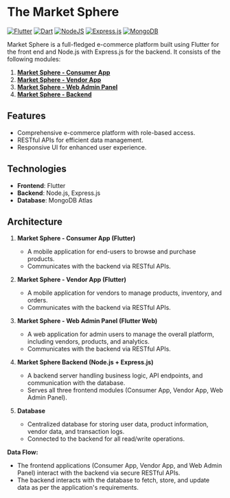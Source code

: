 # The Market Sphere
[![Flutter](https://img.shields.io/badge/Flutter-02569B?logo=flutter&logoColor=fff)](#)
[![Dart](https://img.shields.io/badge/Dart-%230175C2.svg?logo=dart&logoColor=white)](#)
[![NodeJS](https://img.shields.io/badge/Node.js-6DA55F?logo=node.js&logoColor=white)](#)
[![Express.js](https://img.shields.io/badge/Express.js-%23404d59.svg?logo=express&logoColor=%2361DAFB)](#)
[![MongoDB](https://img.shields.io/badge/MongoDB-%234ea94b.svg?logo=mongodb&logoColor=white)](#)

Market Sphere is a full-fledged e-commerce platform built using Flutter for the front end and Node.js with Express.js for the backend. It consists of the following modules:

1. **[Market Sphere - Consumer App](https://github.com/SanjayKParida/market-sphere)**
2. **[Market Sphere - Vendor App](https://github.com/SanjayKParida/market-sphere-vendor)**
3. **[Market Sphere - Web Admin Panel](https://github.com/SanjayKParida/market=sphere-web-admin-panel)**
4. **[Market Sphere - Backend](https://github.com/SanjayKParida/market=sphere-backend)**

## Features
- Comprehensive e-commerce platform with role-based access.
- RESTful APIs for efficient data management.
- Responsive UI for enhanced user experience.

## Technologies
- **Frontend**: Flutter
- **Backend**: Node.js, Express.js
- **Database**: MongoDB Atlas

## Architecture
1. **Market Sphere - Consumer App (Flutter)**
   - A mobile application for end-users to browse and purchase products.
   - Communicates with the backend via RESTful APIs.

2. **Market Sphere - Vendor App (Flutter)**
   - A mobile application for vendors to manage products, inventory, and orders.
   - Communicates with the backend via RESTful APIs.

3. **Market Sphere - Web Admin Panel (Flutter Web)**
   - A web application for admin users to manage the overall platform, including vendors, products, and analytics.
   - Communicates with the backend via RESTful APIs.

4. **Market Sphere Backend (Node.js + Express.js)**
   - A backend server handling business logic, API endpoints, and communication with the database.
   - Serves all three frontend modules (Consumer App, Vendor App, Web Admin Panel).

5. **Database**
   - Centralized database for storing user data, product information, vendor data, and transaction logs.
   - Connected to the backend for all read/write operations.

**Data Flow:**
- The frontend applications (Consumer App, Vendor App, and Web Admin Panel) interact with the backend via secure RESTful APIs.
- The backend interacts with the database to fetch, store, and update data as per the application's requirements.

